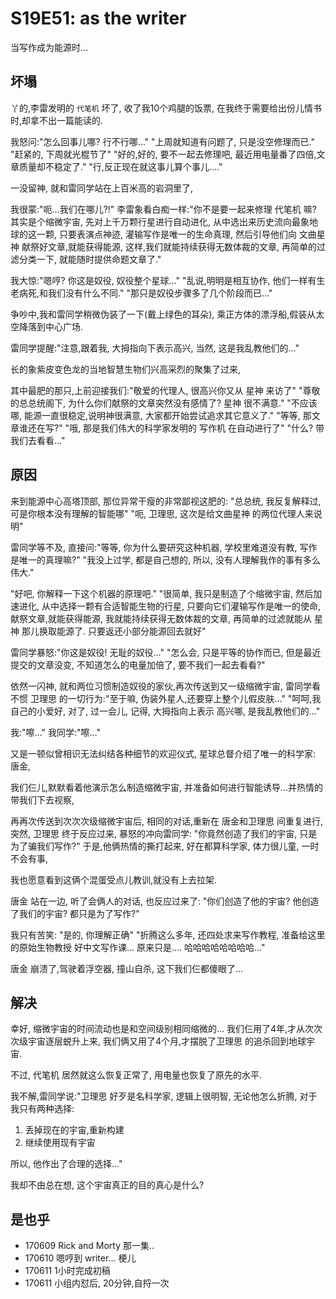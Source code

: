 # S19E51: as the writer
当写作成为能源时…

## 坏塌
丫的,李雷发明的 `代笔机` 坏了,
收了我10个鸡腿的饭票,
在我终于需要给出份儿情书时,却拿不出一篇能读的.

我怒问:"怎么回事儿哪? 行不行哪…"
"上周就知道有问题了, 只是没空修理而已."
"赶紧的, 下周就光棍节了"
"好的,好的, 要不一起去修理吧, 最近用电量番了四倍,文章质量却不稳定了."
"行,反正现在就这事儿算个事儿...."

一没留神, 就和雷同学站在上百米高的岩洞里了,

我很蒙:"呃…我们在哪儿?!"
李雷象看白痴一样:"你不是要一起来修理 代笔机 嘛?
其实是个缩微宇宙,
先对上千万颗行星进行自动进化,
从中选出来历史流向最象地球的这一颗,
只要表演点神迹, 灌输写作是唯一的生命真理,
然后引导他们向 文曲星神 献祭好文章,就能获得能源,
这样,我们就能持续获得无数体裁的文章,
再简单的过滤分类一下, 就能随时提供命题文章了."

我大惊:"嗯哼? 你这是奴役, 奴役整个星球…"
"乱说,明明是相互协作, 他们一样有生老病死,和我们没有什么不同."
"那只是奴役步骤多了几个阶段而已…"

争吵中,我和雷同学稍微伪装了一下(戴上绿色的耳朵),
乘正方体的漂浮船,假装从太空降落到中心广场.

雷同学提醒:"注意,跟着我, 大拇指向下表示高兴, 当然, 这是我乱教他们的..."

长的象紫皮变色龙的当地智慧生物们兴高采烈的聚集了过来,

其中最肥的那只,上前迎接我们:"敬爱的代理人, 很高兴你又从 星神 来访了"
"尊敬的总总统阁下, 为什么你们献祭的文章突然没有感情了? 星神 很不满意."
"不应该哪, 能源一直很稳定,说明神很满意, 大家都开始尝试追求其它意义了."
"等等, 那文章谁还在写?"
"哦, 那是我们伟大的科学家发明的 写作机 在自动进行了"
"什么? 带我们去看看…"

## 原因
来到能源中心高塔顶部, 那位异常干瘦的非常鄙视这肥的:
"总总统, 我反复解释过, 可是你根本没有理解的智能哪"
"呃, 卫理思, 这次是给文曲星神 的两位代理人来说明"

雷同学等不及, 直接问:"等等, 你为什么要研究这种机器, 学校里难道没有教, 写作是唯一的真理嘛?"
"我没上过学, 都是自己想的, 所以, 没有人理解我作的事有多么伟大."

"好吧, 你解释一下这个机器的原理吧."
"很简单, 我只是制造了个缩微宇宙,
然后加速进化, 从中选择一颗有合适智能生物的行星,
只要向它们灌输写作是唯一的使命,
献祭文章,就能获得能源, 我就能持续获得无数体裁的文章,
再简单的过滤就能从 星神 那儿换取能源了.
只要返还小部分能源回去就好"

雷同学暴怒:"你这是奴役! 无耻的奴役…"
"怎么会, 只是平等的协作而已, 但是最近提交的文章没变, 不知道怎么的电量加倍了, 
要不我们一起去看看?"

依然一闪神, 就和两位习惯制造奴役的家伙,再次传送到又一级缩微宇宙,
雷同学看不惯 卫理思 的一切行为:"至于嘛, 伪装外星人,还要穿上整个儿假皮肤…"
"呵呵,我自己的小爱好, 对了, 过一会儿, 记得, 大拇指向上表示 高兴哪, 是我乱教他们的..."

我:"嚓…"
我同学:"嚓…"

又是一顿似曾相识无法纠结各种细节的欢迎仪式,
星球总督介绍了唯一的科学家: 唐金,

我们仨儿,默默看着他演示怎么制造缩微宇宙,
并准备如何进行智能诱导...并热情的带我们下去视察,

再再次传送到次次次级缩微宇宙后,
相同的对话,重新在 唐金和卫理思 间重复进行,
突然, 卫理思 终于反应过来,
暴怒的冲向雷同学:
"你竟然创造了我们的宇宙, 只是为了骗我们写作?"
于是,他俩热情的撕打起来,
好在都算科学家, 体力很儿童, 一时不会有事,

我也愿意看到这俩个混蛋受点儿教训,就没有上去拉架.

唐金 站在一边, 听了会俩人的对话, 也反应过来了:
"你们创造了他的宇宙? 他创造了我们的宇宙? 都只是为了写作?"

我只有苦笑: "是的, 你理解正确"
"折腾这么多年, 还四处求来写作教程,
准备给这里的原始生物教授 好中文写作课...
原来只是....
哈哈哈哈哈哈哈哈..."

唐金 崩溃了,驾驶着浮空器, 撞山自杀,
这下我们仨都傻眼了...

## 解决
幸好, 缩微宇宙的时间流动也是和空间级别相同缩微的...
我们仨用了4年,才从次次次级宇宙逐层蜕升上来,
我们俩又用了4个月,才摆脱了卫理思 的追杀回到地球宇宙.

不过, 代笔机 居然就这么恢复正常了, 用电量也恢复了原先的水平.

我不解,雷同学说:"卫理思 好歹是名科学家, 逻辑上很明智,
无论他怎么折腾, 对于我只有两种选择:

1. 丢掉现在的宇宙,重新构建
2. 继续使用现有宇宙

所以, 他作出了合理的选择…"

我却不由总在想, 这个宇宙真正的目的真心是什么?

## 是也乎

- 170609 Rick and Morty 那一集..
- 170610 嗯哼到 writer... 梗儿
- 170611 1小时完成初稿
- 170611 小组内怼后, 20分钟,自捋一次